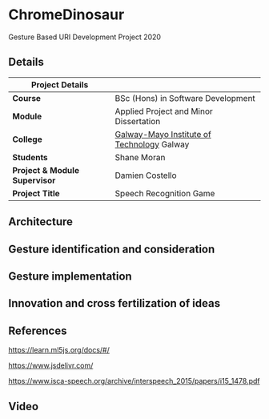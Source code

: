 # ChromeDinosaur
Gesture Based URI Development Project 2020

## Details

| Project Details   |     |
| --- | --- |
| **Course** | BSc (Hons) in Software Development  |
| **Module** |  Applied Project and Minor Dissertation |
| **College** | [Galway-Mayo Institute of Technology](http://www.gmit.ie/) Galway |
| **Students** | Shane Moran |
| **Project & Module Supervisor** | Damien Costello |
| **Project Title** | Speech Recognition Game |

## Architecture

## Gesture identification and consideration

## Gesture implementation

## Innovation and cross fertilization of ideas



## References
https://learn.ml5js.org/docs/#/

https://www.jsdelivr.com/

https://www.isca-speech.org/archive/interspeech_2015/papers/i15_1478.pdf

## Video
